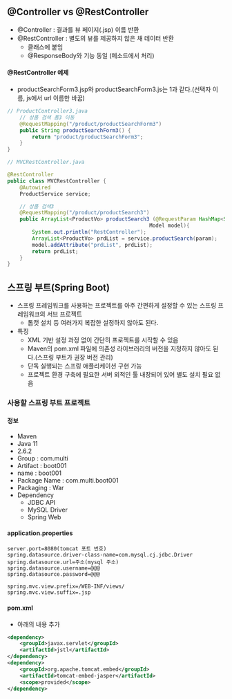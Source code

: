 ## @Controller vs @RestController
- @Controller : 결과를 뷰 페이지(.jsp) 이름 반환
- @RestController : 별도의 뷰를 제공하지 않은 채 데이터 반환
  - 클래스에 붙임
  - @ResponseBody와 기능 동일 (메소드에서 처리)

#### @RestController 예제

- productSearchForm3.jsp와 productSearchForm3.js는 1과 같다.(선택자 이름, js에서 url 이름만 바꿈)

~~~java
// ProductController3.java
    // 상품 검색 폼3 이동
    @RequestMapping("/product/productSearchForm3")
    public String productSearchForm3() {
        return "product/productSearchForm3";
    }
}
~~~

~~~java
// MVCRestController.java

@RestController
public class MVCRestController {
    @Autowired
    ProductService service;

    // 상품 검색3
    @RequestMapping("/product/productSearch3")
    public ArrayList<ProductVo> productSearch3 (@RequestParam HashMap<String, Object> param,
                                              Model model){
        System.out.println("RestController");
        ArrayList<ProductVo> prdList = service.productSearch(param);
        model.addAttribute("prdList", prdList);
        return prdList;
    }
}
~~~

## 스프링 부트(Spring Boot)
- 스프링 프레임워크를 사용하는 프로젝트를 아주 간편하게 설정할 수 있는 스프링 프레임워크의 서브 프로젝트
  - 톰캣 설치 등 여러가지 복잡한 설정하지 않아도 된다.
- 특징
  - XML 기반 설정 과정 없이 간단히 프로젝트를 시작할 수 있음
  - Maven의 pom.xml 파일에 의존성 라이브러리의 버전을 지정하지 않아도 된다.(스프링 부트가 권장 버전 관리)
  - 단독 실행되는 스프링 애플리케이션 구현 가능
  - 프로젝트 환경 구축에 필요한 서버 외적인 툴 내장되어 있어 별도 설치 필요 없음

### 사용할 스프링 부트 프로젝트
#### 정보
- Maven
- Java 11
- 2.6.2
- Group : com.multi
- Artifact : boot001
- name : boot001
- Package Name : com.multi.boot001
- Packaging : War
- Dependency
  - JDBC API
  - MySQL Driver
  - Spring Web

#### application.properties

~~~
server.port=8080(tomcat 포트 번호)
spring.datasource.driver-class-name=com.mysql.cj.jdbc.Driver
spring.datasource.url=주소(mysql 주소)
spring.datasource.username=@@@
spring.datasource.password=@@@

spring.mvc.view.prefix=/WEB-INF/views/
spring.mvc.view.suffix=.jsp
~~~

#### pom.xml
- 아래의 내용 추가

~~~xml
<dependency>
	<groupId>javax.servlet</groupId>
	<artifactId>jstl</artifactId>
</dependency>
<dependency>
	<groupId>org.apache.tomcat.embed</groupId>
	<artifactId>tomcat-embed-jasper</artifactId>
	<scope>provided</scope>
</dependency>
~~~